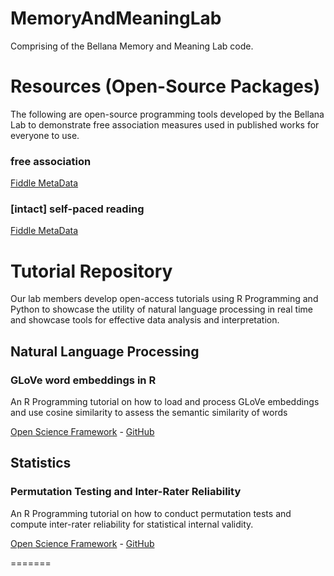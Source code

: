 # MemoryAndMeaningLab
Comprising of the Bellana Memory and Meaning Lab code. 


# Resources (Open-Source Packages)
The following are open-source programming tools developed by the Bellana Lab to demonstrate free association measures used in published works for everyone to use.

### free association
[Fiddle MetaData](https://jsfiddle.net/MemoryandMeaningLab/rszx1btp/13/)

### [intact] self-paced reading
[Fiddle MetaData](https://jsfiddle.net/MemoryandMeaningLab/1yd04ah3/9/)

# Tutorial Repository
Our lab members develop open-access tutorials using R Programming and Python to showcase the utility of natural language processing in real time and showcase tools for effective data analysis and interpretation. 

## Natural Language Processing

### GLoVe word embeddings in R

An R Programming tutorial on how to load and process GLoVe embeddings and use cosine similarity to assess the semantic similarity of words

[Open Science Framework](https://osf.io/dmez7/) - [GitHub](https://osf.io/dmez7/)

## Statistics 

### Permutation Testing and Inter-Rater Reliability

An R Programming tutorial on how to conduct permutation tests and compute inter-rater reliability for statistical internal validity.

[Open Science Framework](https://osf.io/x57kr/) - [GitHub](PermutationTesting_and_InterRaterReliability_tutorial_v3.Rmd)

=======
